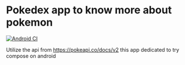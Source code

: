 # Pokedex app to know more about pokemon

[![Android CI](https://github.com/WildanGarviandi/PokedexApp/actions/workflows/android.yml/badge.svg?branch=master)](https://github.com/WildanGarviandi/PokedexApp/actions/workflows/android.yml)

Utilize the api from https://pokeapi.co/docs/v2 this app dedicated to try compose on android
